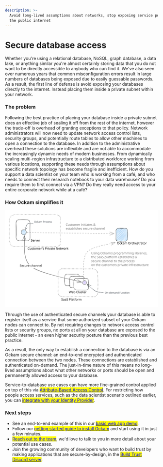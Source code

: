 ```yaml
---
description: >-
  Avoid long-lived assumptions about networks, stop exposing service ports to
  the public internet
---
```


# Secure database access

Whether you're using a relational database, NoSQL, graph database, a data lake, or anything similar you're almost certainly storing data that you do not want to be directly accessible to anybody who can find it. We've also seen over numerous years that common misconfiguration errors result in large numbers of databases being exposed due to easily guessable passwords. As a result, the first line of defense is avoid exposing your databases directly to the internet. Instead placing them inside a private subnet within your network.

### The problem

Following the best practice of placing your database inside a private subnet does an effective job of sealing it off from the rest of the internet, however the trade-off is overhead of granting exceptions to that policy. Network administrators will now need to update network access control lists, security groups, and potentially route tables to allow other machines to open a connection to the database. In addition to the administrative overhead these solutions are inflexible and are not able to accommodate the increasingly dynamic needs of modern businesses. From dynamically scaling multi-region infrastructure to a distributed workforce working from various locations, supporting these needs through assumptions about specific network topology has become fragile and inefficient. How do you support a data scientist on your team who is working from a café, and who needs to connect their research notebook to your data warehouse? Do you require them to first connect via a VPN? Do they really need access to your entire corporate network while at a café?

### How Ockam simplifies it

<img src="../../.gitbook/assets/file.excalidraw.svg" alt="" class="gitbook-drawing">

Through the use of authenticated secure channels your database is able to register itself as a service that some authorized subset of your Ockam nodes can connect to. By not requiring changes to network access control lists or security groups, no ports at all on your database are exposed to the public internet - an even higher security posture than the previous best practice.

As a result, the only way to establish a connection to the database is via an Ockam secure channel: an end-to-end encrypted and authenticated connection between the two nodes. These connections are established and authenticated on-demand. The just-in-time nature of this means no long-lived assumptions about what other networks or ports should be open and permanently allowed access to your database.

Service-to-database use cases can have more fine-grained control applied on top of this via [<mark style="color:blue;">Attribute-Based Access Control</mark>](../examples/). For restricting how people access services, such as the data scientist scenario outlined earlier, you can [<mark style="color:blue;">integrate with your Identity Provider</mark>](use-employee-attributes-from-okta-to-build-trust-with-cryptographically-verifiable-credentials.md).

### Next steps

* See an end-to-end example of this in our [<mark style="color:blue;">basic web app demo</mark>](../examples/basic-web-app.md).
* Follow our [<mark style="color:blue;">getting started guide to install Ockam</mark>](../../reference/command/#install) and start using it in just a few minutes.
* [<mark style="color:blue;">Reach out to the team</mark>](https://www.ockam.io/contact/form), we'd love to talk to you in more detail about your potential use cases.
* Join the growing community of developers who want to build trust by making applications that are secure-by-design, in the [<mark style="color:blue;">Build Trust Discord server</mark>](https://discord.gg/RAbjRr3kds).
